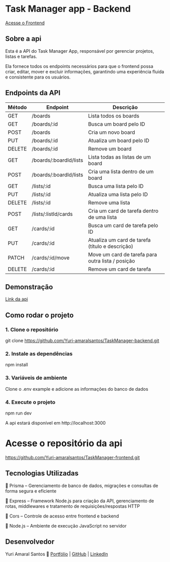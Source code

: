 # Task Manager app - Backend

[Acesse o Frontend](https://github.com/Yuri-amaralsantos/TaskManager-frontend.git)

## Sobre a api

Esta é a API do Task Manager App, responsável por gerenciar projetos, listas e tarefas. 

Ela fornece todos os endpoints necessários para que o frontend possa criar, editar, mover e excluir informações, garantindo uma experiência fluida e consistente para os usuários.

## Endpoints da API

| Método | Endpoint | Descrição |
|--------|---------|-----------|
| GET    | /boards | Lista todos os boards |
| GET    | /boards/:id | Busca um board pelo ID |
| POST   | /boards | Cria um novo board |
| PUT    | /boards/:id | Atualiza um board pelo ID |
| DELETE | /boards/:id | Remove um board |
| GET    | /boards/:boardId/lists | Lista todas as listas de um board |
| POST   | /boards/:boardId/lists | Cria uma lista dentro de um board |
| GET    | /lists/:id | Busca uma lista pelo ID |
| PUT    | /lists/:id | Atualiza uma lista pelo ID |
| DELETE | /lists/:id | Remove uma lista |
| POST   | /lists/:listId/cards | Cria um card de tarefa dentro de uma lista |
| GET    | /cards/:id | Busca um card de tarefa pelo ID |
| PUT    | /cards/:id | Atualiza um card de tarefa (título e descrição) |
| PATCH  | /cards/:id/move | Move um card de tarefa para outra lista / posição |
| DELETE | /cards/:id | Remove um card de tarefa |

## Demonstração

[Link da api](https://taskmanager-backend-p8tg.onrender.com/)

## Como rodar o projeto

### 1. Clone o repositório

git clone https://github.com/Yuri-amaralsantos/TaskManager-backend.git

### 2. Instale as dependências

npm install

### 3. Variáveis de ambiente

Clone o .env example e adicione as informações do banco de dados

### 4. Execute o projeto

npm run dev

A api estará disponível em http://localhost:3000


# Acesse o repositório da api

https://github.com/Yuri-amaralsantos/TaskManager-frontend.git


## Tecnologias Utilizadas

🔹 Prisma – Gerenciamento de banco de dados, migrações e consultas de forma segura e eficiente

🔹 Express – Framework Node.js para criação da API, gerenciamento de rotas, middlewares e tratamento de requisições/respostas HTTP

🔹 Cors – Controle de acesso entre frontend e backend

🔹 Node.js – Ambiente de execução JavaScript no servidor

## Desenvolvedor

Yuri Amaral Santos
🚀 [Portfólio](https://yuri-amaral-santos-portfolio.vercel.app)
 | [GitHub](https://github.com/Yuri-amaralsantos)
 | [LinkedIn](https://www.linkedin.com/in/yuri-amaral-santos-17264a25b)
